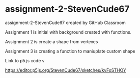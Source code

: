 # assignment-2-StevenCude67
assignment-2-StevenCude67 created by GitHub Classroom

Assignment 1 is initial with background created with functions.

Assignment 2 is create a shape from vertexes 

Assignment 3 is creating a function to maniuplate custom shape


Link to p5.js code v

https://editor.p5js.org/StevenCude67/sketches/kvFoSTHOY

